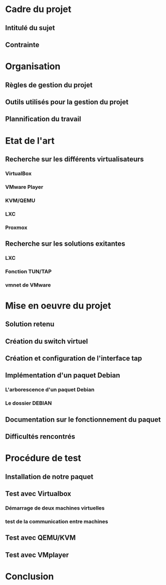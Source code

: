 # Cadre du projet
## Intitulé du sujet
## Contrainte
# Organisation
## Règles de gestion du projet
## Outils utilisés pour la gestion du projet
## Plannification du travail
# Etat de l'art
## Recherche sur les différents virtualisateurs
### VirtualBox
### VMware Player
### KVM/QEMU
### LXC
### Proxmox
## Recherche sur les solutions exitantes
### LXC
### Fonction TUN/TAP
### vmnet de VMware
# Mise en oeuvre du projet
## Solution retenu
## Création du switch virtuel
## Création et configuration de l'interface tap
## Implémentation d'un paquet Debian
### L'arborescence d'un paquet Debian
### Le dossier DEBIAN 
## Documentation sur le fonctionnement du paquet
## Difficultés rencontrés
# Procédure de test
## Installation de notre paquet
## Test avec Virtualbox
### Démarrage de deux machines virtuelles
### test de la communication entre machines
## Test avec QEMU/KVM
## Test avec VMplayer
# Conclusion
